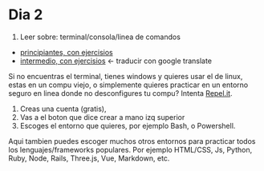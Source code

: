 # Dia 2

1. Leer sobre: terminal/consola/linea de comandos

- [principiantes, con ejercisios](https://tutorial.djangogirls.org/es/intro_to_command_line/)
- [intermedio, con ejercisios](https://www.freecodecamp.org/news/command-line-for-beginners/) <- traducir con google translate

Si no encuentras el terminal, tienes windows y quieres usar el de linux, estas en un compu viejo, o simplemente quieres practicar en un entorno seguro en linea donde no desconfigures tu compu? Intenta [Repel.it](https://replit.com/).
1. Creas una cuenta (gratis), 
2. Vas a el boton que dice crear a mano izq superior
3. Escoges el entorno que quieres, por ejemplo Bash, o Powershell. 
 
Aqui tambien puedes escoger muchos otros entornos para practicar todos los lenguajes/frameworks populares.
Por ejemplo HTML/CSS, Js, Python, Ruby, Node, Rails, Three.js, Vue, Markdown, etc.
